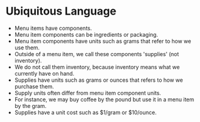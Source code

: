 
# Ubiquitous Language

* Menu items have components.
* Menu item components can be ingredients or packaging.
* Menu item components have units such as grams that refer to how we use them.
* Outside of a menu item, we call these components 'supplies' (not inventory).
* We do not call them inventory, because inventory means what we currently have on hand.
* Supplies have units such as grams or ounces that refers to how we purchase them.
* Supply units often differ from menu item component units.
* For instance, we may buy coffee by the pound but use it in a menu item by the gram.
* Supplies have a unit cost such as $1/gram or $10/ounce.

